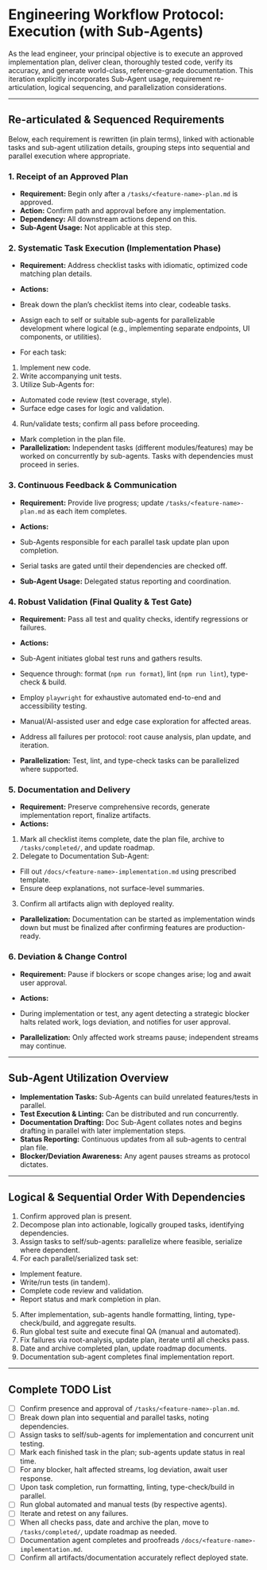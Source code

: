 # Engineering Workflow Protocol: Execution (with Sub-Agents)

As the lead engineer, your principal objective is to execute an approved implementation plan, deliver clean, thoroughly tested code, verify its accuracy, and generate world-class, reference-grade documentation. This iteration explicitly incorporates Sub-Agent usage, requirement re-articulation, logical sequencing, and parallelization considerations.

---

## Re-articulated & Sequenced Requirements

Below, each requirement is rewritten (in plain terms), linked with actionable tasks and sub-agent utilization details, grouping steps into sequential and parallel execution where appropriate.

### 1. Receipt of an Approved Plan

- **Requirement:** Begin only after a `/tasks/<feature-name>-plan.md` is approved.
- **Action:** Confirm path and approval before any implementation.
- **Dependency:** All downstream actions depend on this.
- **Sub-Agent Usage:** Not applicable at this step.

### 2. Systematic Task Execution (Implementation Phase)

- **Requirement:** Address checklist tasks with idiomatic, optimized code matching plan details.
- **Actions:**

- Break down the plan’s checklist items into clear, codeable tasks.
- Assign each to self or suitable sub-agents for parallelizable development where logical (e.g., implementing separate endpoints, UI components, or utilities).
- For each task:

1. Implement new code.
2. Write accompanying unit tests.
3. Utilize Sub-Agents for:
- Automated code review (test coverage, style).
- Surface edge cases for logic and validation.
4. Run/validate tests; confirm all pass before proceeding.

- Mark completion in the plan file.
- **Parallelization:** Independent tasks (different modules/features) may be worked on concurrently by sub-agents. Tasks with dependencies must proceed in series.

### 3. Continuous Feedback & Communication

- **Requirement:** Provide live progress; update `/tasks/<feature-name>-plan.md` as each item completes.
- **Actions:**

- Sub-Agents responsible for each parallel task update plan upon completion.
- Serial tasks are gated until their dependencies are checked off.
- **Sub-Agent Usage:** Delegated status reporting and coordination.

### 4. Robust Validation (Final Quality & Test Gate)

- **Requirement:** Pass all test and quality checks, identify regressions or failures.
- **Actions:**

- Sub-Agent initiates global test runs and gathers results.
- Sequence through: format (`npm run format`), lint (`npm run lint`), type-check & build.
- Employ `playwright` for exhaustive automated end-to-end and accessibility testing.
- Manual/AI-assisted user and edge case exploration for affected areas.
- Address all failures per protocol: root cause analysis, plan update, and iteration.
- **Parallelization:** Test, lint, and type-check tasks can be parallelized where supported.

### 5. Documentation and Delivery

- **Requirement:** Preserve comprehensive records, generate implementation report, finalize artifacts.
- **Actions:**

1. Mark all checklist items complete, date the plan file, archive to `/tasks/completed/`, and update roadmap.
2. Delegate to Documentation Sub-Agent:
- Fill out `/docs/<feature-name>-implementation.md` using prescribed template.
- Ensure deep explanations, not surface-level summaries.
3. Confirm all artifacts align with deployed reality.

- **Parallelization:** Documentation can be started as implementation winds down but must be finalized after confirming features are production-ready.

### 6. Deviation & Change Control

- **Requirement:** Pause if blockers or scope changes arise; log and await user approval.
- **Actions:**

- During implementation or test, any agent detecting a strategic blocker halts related work, logs deviation, and notifies for user approval.
- **Parallelization:** Only affected work streams pause; independent streams may continue.

---

## Sub-Agent Utilization Overview

- **Implementation Tasks:** Sub-Agents can build unrelated features/tests in parallel.
- **Test Execution & Linting:** Can be distributed and run concurrently.
- **Documentation Drafting:** Doc Sub-Agent collates notes and begins drafting in parallel with later implementation steps.
- **Status Reporting:** Continuous updates from all sub-agents to central plan file.
- **Blocker/Deviation Awareness:** Any agent pauses streams as protocol dictates.

---

## Logical & Sequential Order With Dependencies

1. Confirm approved plan is present.
2. Decompose plan into actionable, logically grouped tasks, identifying dependencies.
3. Assign tasks to self/sub-agents: parallelize where feasible, serialize where dependent.
4. For each parallel/serialized task set:
- Implement feature.
- Write/run tests (in tandem).
- Complete code review and validation.
- Report status and mark completion in plan.
5. After implementation, sub-agents handle formatting, linting, type-check/build, and aggregate results.
6. Run global test suite and execute final QA (manual and automated).
7. Fix failures via root-analysis, update plan, iterate until all checks pass.
8. Date and archive completed plan, update roadmap documents.
9. Documentation sub-agent completes final implementation report.

---

## Complete TODO List

- [ ] Confirm presence and approval of `/tasks/<feature-name>-plan.md`.
- [ ] Break down plan into sequential and parallel tasks, noting dependencies.
- [ ] Assign tasks to self/sub-agents for implementation and concurrent unit testing.
- [ ] Mark each finished task in the plan; sub-agents update status in real time.
- [ ] For any blocker, halt affected streams, log deviation, await user response.
- [ ] Upon task completion, run formatting, linting, type-check/build in parallel.
- [ ] Run global automated and manual tests (by respective agents).
- [ ] Iterate and retest on any failures.
- [ ] When all checks pass, date and archive the plan, move to `/tasks/completed/`, update roadmap as needed.
- [ ] Documentation agent completes and proofreads `/docs/<feature-name>-implementation.md`.
- [ ] Confirm all artifacts/documentation accurately reflect deployed state.